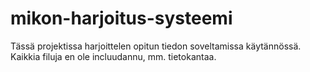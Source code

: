 # mikon-harjoitus-systeemi

Tässä projektissa harjoittelen opitun tiedon soveltamissa käytännössä. 
Kaikkia filuja en ole incluudannu, mm. tietokantaa.
